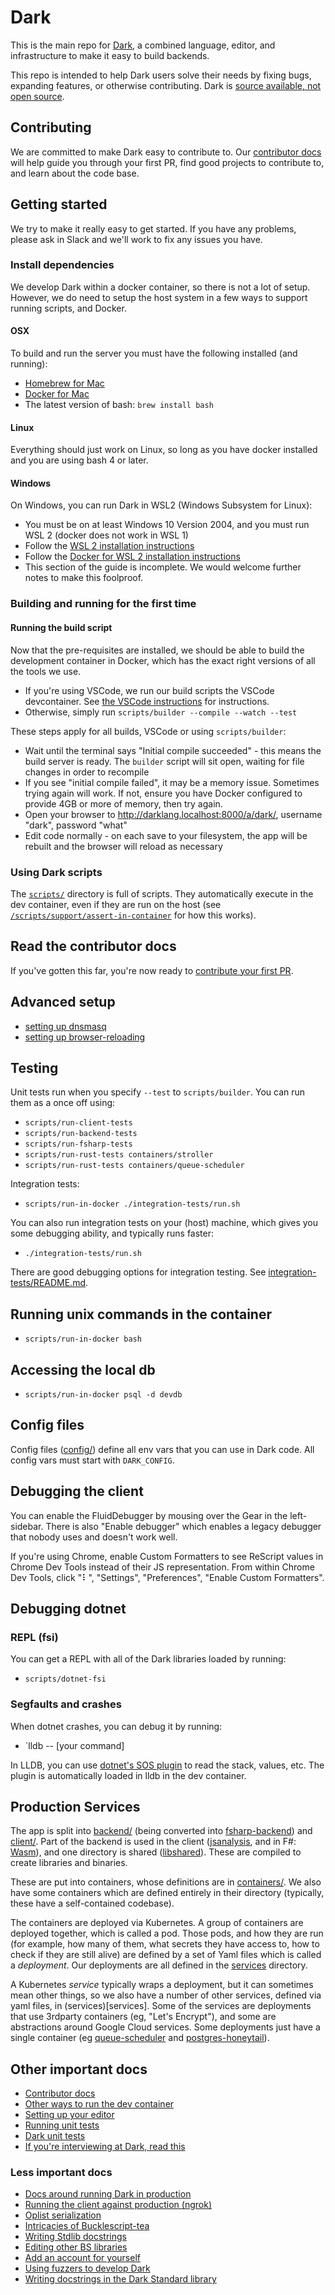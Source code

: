 # Dark

This is the main repo for [Dark](https://darklang.com), a combined language, editor, and infrastructure to make it easy to build backends.

This repo is intended to help Dark users solve their needs by fixing bugs, expanding features, or otherwise contributing. Dark is
[source available, not open source](https://github.com/darklang/dark/blob/main/LICENSE.md).

## Contributing

We are committed to make Dark easy to contribute to. Our
[contributor docs](https://darklang.github.io/docs/contributing/getting-started)
will help guide you through your first PR, find good projects to contribute to,
and learn about the code base.

## Getting started

We try to make it really easy to get started. If you have any problems, please
ask in Slack and we'll work to fix any issues you have.

### Install dependencies

We develop Dark within a docker container, so there is not a lot of setup.
However, we do need to setup the host system in a few ways to support running
scripts, and Docker.

#### OSX

To build and run the server you must have the following installed (and running):

- [Homebrew for Mac](https://brew.sh/)
- [Docker for Mac](https://docs.docker.com/docker-for-mac/install/)
- The latest version of bash: `brew install bash`

#### Linux

Everything should just work on Linux, so long as you have docker installed and
you are using bash 4 or later.

#### Windows

On Windows, you can run Dark in WSL2 (Windows Subsystem for Linux):

- You must be on at least Windows 10 Version 2004, and you must run WSL 2 (docker does not work in WSL 1)
- Follow the [WSL 2 installation instructions](https://docs.microsoft.com/en-us/windows/wsl/install-win10#update-to-wsl-2)
- Follow the [Docker for WSL 2 installation instructions](https://docs.docker.com/docker-for-windows/wsl/)
- This section of the guide is incomplete. We would welcome further notes to make this foolproof.

### Building and running for the first time

#### Running the build script

Now that the pre-requisites are installed, we should be able to build the
development container in Docker, which has the exact right versions of all the
tools we use.

- If you're using VSCode, we run our build scripts the VSCode devcontainer. See
  [the VSCode instructions](docs/vscode-setup.md) for instructions.
- Otherwise, simply run `scripts/builder --compile --watch --test`

These steps apply for all builds, VSCode or using `scripts/builder`:

- Wait until the terminal says "Initial compile succeeded" - this means the
  build server is ready. The `builder` script will sit open, waiting for file
  changes in order to recompile
- If you see "initial compile failed", it may be a memory issue. Sometimes
  trying again will work. If not, ensure you have Docker configured to provide
  4GB or more of memory, then try again.
- Open your browser to http://darklang.localhost:8000/a/dark/, username "dark",
  password "what"
- Edit code normally - on each save to your filesystem, the app will be rebuilt
  and the browser will reload as necessary

### Using Dark scripts

The [`scripts/`](/scripts) directory is full of scripts. They automatically
execute in the dev container, even if they are run on the host (see
[`/scripts/support/assert-in-container`](/scripts/support/assert-in-container)
for how this works).

## Read the contributor docs

If you've gotten this far, you're now ready to [contribute your first PR](https://darklang.github.io/docs/contributing/getting-started#first-contribution).

## Advanced setup

- [setting up dnsmasq](docs/dnsmasq.md)
- [setting up browser-reloading](docs/livereload.md)

## Testing

Unit tests run when you specify `--test` to `scripts/builder`. You can run them as a once off using:

- `scripts/run-client-tests`
- `scripts/run-backend-tests`
- `scripts/run-fsharp-tests`
- `scripts/run-rust-tests containers/stroller`
- `scripts/run-rust-tests containers/queue-scheduler`

Integration tests:

- `scripts/run-in-docker ./integration-tests/run.sh`

You can also run integration tests on your (host) machine, which gives you some debugging ability, and typically runs faster:

- `./integration-tests/run.sh`

There are good debugging options for integration testing. See
[integration-tests/README.md](integration-tests/README.md).

## Running unix commands in the container

- `scripts/run-in-docker bash`

## Accessing the local db

- `scripts/run-in-docker psql -d devdb`

## Config files

Config files ([config/](config)) define all env vars that you can use in Dark
code. All config vars must start with `DARK_CONFIG`.

## Debugging the client

You can enable the FluidDebugger by mousing over the Gear in the
left-sidebar. There is also "Enable debugger" which enables a legacy
debugger that nobody uses and doesn't work well.

If you're using Chrome, enable Custom Formatters to see ReScript values in
Chrome Dev Tools instead of their JS representation. From within Chrome
Dev Tools, click "⠇", "Settings", "Preferences", "Enable Custom
Formatters".

## Debugging dotnet

### REPL (fsi)

You can get a REPL with all of the Dark libraries loaded by running:

- `scripts/dotnet-fsi`

### Segfaults and crashes

When dotnet crashes, you can debug it by running:

- `lldb -- [your command]

In LLDB, you can use [dotnet's SOS
plugin](https://docs.microsoft.com/en-us/dotnet/framework/tools/sos-dll-sos-debugging-extension)
to read the stack, values, etc. The plugin is automatically loaded in lldb in
the dev container.

## Production Services

The app is split into [backend/](backend) (being converted into
[fsharp-backend](fsharp-backend)) and [client/](client). Part of the backend is
used in the client ([jsanalysis](backend/jsanalysis), and in F#:
[Wasm](fsharp-backend/src/Wasm)), and one directory is shared ([libshared](libshared)).
These are compiled to create libraries and binaries.

These are put into containers, whose definitions are in [containers/](containers). We also
have some containers which are defined entirely in their directory (typically,
these have a self-contained codebase).

The containers are deployed via Kubernetes. A group of containers are deployed
together, which is called a pod. Those pods, and how they are run (for example,
how many of them, what secrets they have access to, how to check if they are
still alive) are defined by a set of Yaml files which is called a _deployment_.
Our deployments are all defined in the [services](services) directory.

A Kubernetes _service_ typically wraps a deployment, but it can sometimes mean
other things, so we also have a number of other services, defined via yaml
files, in (services)[services]. Some of the services are deployments that use
3rdparty containers (eg, "Let's Encrypt"), and some are abstractions around
Google Cloud services. Some deployments just have a single container (eg
[queue-scheduler](services/scheduler-deployment) and
[postgres-honeytail](services/postgres-honeytail)).

## Other important docs

- [Contributor docs](https://darklang.github.io/docs/contributing/getting-started)
- [Other ways to run the dev container](docs/builder-options.md)
- [Setting up your editor](docs/editor-setup.md)
- [Running unit tests](docs/unittests.md)
- [Dark unit tests](fsharp-backend/tests/testfiles/README.md)
- [If you're interviewing at Dark, read this](docs/interviewing.md)

### Less important docs

- [Docs around running Dark in production](docs/production)
- [Running the client against production (ngrok)](docs/running-against-production.md)
- [Oplist serialization](docs/oplist-serialization.md)
- [Intricacies of Bucklescript-tea](docs/bs-tea.md)
- [Writing Stdlib docstrings](docs/writing-docstrings.md)
- [Editing other BS libraries](docs/modifying-libraries.md)
- [Add an account for yourself](docs/add-account.md)
- [Using fuzzers to develop Dark](docs/fuzzer.md)
- [Writing docstrings in the Dark Standard library](docs/writing-docstrings.md)
